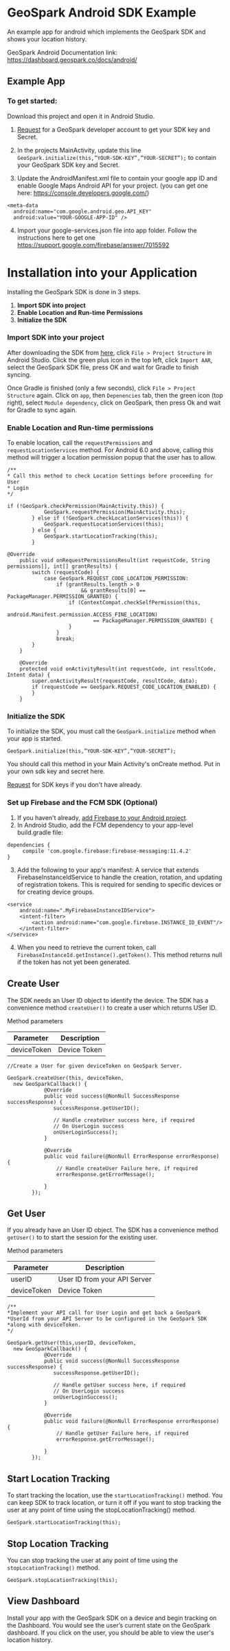 # GeoSpark Android SDK Example

An example app for android which implements the GeoSpark SDK and shows your location history.

GeoSpark Android Documentation link: https://dashboard.geospark.co/docs/android/

## Example App

### To get started:

Download this project and open it in Android Studio.

1. [Request](https://geospark.co) for a GeoSpark developer account to get your SDK key and Secret.

2. In the projects MainActivity, update this line `GeoSpark.initialize(this,”YOUR-SDK-KEY”,”YOUR-SECRET”);` to contain your GeoSpark SDK key and Secret.

3. Update the AndroidManifest.xml file to contain your google app ID and enable Google Maps Android API for your project. (you can get one here: https://console.developers.google.com/)

```
<meta-data
  android:name="com.google.android.geo.API_KEY"
  android:value="YOUR-GOOGLE-APP-ID" />
```

4. Import your google-services.json file into app folder. Follow the instructions here to get one https://support.google.com/firebase/answer/7015592

# Installation into your Application

Installing the GeoSpark SDK is done in 3 steps.

1. **Import SDK into project**
2. **Enable Location and Run-time Permissions**
3. **Initialize the SDK** 

### Import SDK into your project

After downloading the SDK from [here](https://s3.amazonaws.com/geospark-framework/Android/GeoSpark.aar), click `File > Project Structure` in Android Studio. Click the green plus icon in the top left, click `Import AAR`, select the GeoSpark SDK file, press OK and wait for Gradle to finish syncing.

Once Gradle is finished (only a few seconds), click `File > Project Structure` again. Click on `app`, then `Depenencies` tab, then the green icon (top right), select `Module dependency`, click on GeoSpark, then press Ok and wait for Gradle to sync again.

### Enable Location and Run-time permissions
To enable location, call the `requestPermissions` and `requestLocationServices` method. For Android 6.0 and above, calling this method will trigger a location permission popup that the user has to allow.

```
/**
* Call this method to check Location Settings before proceeding for User
* Login
*/
     
if (!GeoSpark.checkPermission(MainActivity.this)) {
            GeoSpark.requestPermission(MainActivity.this);
        } else if (!GeoSpark.checkLocationServices(this)) {
            GeoSpark.requestLocationServices(this);
        } else {
            GeoSpark.startLocationTracking(this);
        }

@Override
    public void onRequestPermissionsResult(int requestCode, String permissions[], int[] grantResults) {
        switch (requestCode) {
            case GeoSpark.REQUEST_CODE_LOCATION_PERMISSION:
                if (grantResults.length > 0
                        && grantResults[0] == PackageManager.PERMISSION_GRANTED) {
                    if (ContextCompat.checkSelfPermission(this,
                            android.Manifest.permission.ACCESS_FINE_LOCATION)
                            == PackageManager.PERMISSION_GRANTED) {
                    }
                }
                break;
        }
    }

    @Override
    protected void onActivityResult(int requestCode, int resultCode, Intent data) {
        super.onActivityResult(requestCode, resultCode, data);
        if (requestCode == GeoSpark.REQUEST_CODE_LOCATION_ENABLED) {
        }
    }
```

### Initialize the SDK

To initialize the SDK, you must call the `GeoSpark.initialize` method when your app is started.

```
GeoSpark.initialize(this,”YOUR-SDK-KEY”,”YOUR-SECRET”);
```

You should call this method in your Main Activity's onCreate method. Put in your own sdk key and secret here.

[Request](https://geospark.co) for SDK keys if you don't have already.

### Set up Firebase and the FCM SDK (Optional)

1. If you haven't already, [add Firebase to your Android project](https://firebase.google.com/docs/android/setup).
2. In Android Studio, add the FCM dependency to your app-level build.gradle file:

```
dependencies {
     compile 'com.google.firebase:firebase-messaging:11.4.2'
}
```
3. Add the following to your app's manifest: A service that extends FirebaseInstanceIdService to handle the creation, rotation, and updating of registration tokens. This is required for sending to specific devices or for creating device groups.

```
<service
    android:name=".MyFirebaseInstanceIDService">
    <intent-filter>
        <action android:name="com.google.firebase.INSTANCE_ID_EVENT"/>
    </intent-filter>
</service>
```

4. When you need to retrieve the current token, call `FirebaseInstanceId.getInstance().getToken()`. This method returns null if the token has not yet been generated.

## Create User

The SDK needs an User ID object to identify the device. The SDK has a convenience method `createUser()` to create a user which returns USer ID. 

Method parameters

| Parameter    | Description |
|--------------|-------------|
| deviceToken  | Device Token |


```
//Create a User for given deviceToken on GeoSpark Server. 

GeoSpark.createUser(this, deviceToken,
  new GeoSparkCallback() {
            @Override
            public void success(@NonNull SuccessResponse successResponse) {
               successResponse.getUserID();
                
               // Handle createUser success here, if required
               // On UserLogin success
               onUserLoginSuccess();
            }

            @Override
            public void failure(@NonNull ErrorResponse errorResponse) {
                // Handle createUser Failure here, if required
                errorResponse.getErrorMessage();
                        
            }
        });        
```

## Get User

If you already have an User ID object. The SDK has a convenience method `getUser()` to to start the session for the existing user.

Method parameters

| Parameter    | Description |
|--------------|-------------|
| userID       | User ID from your API Server |
| deviceToken  | Device Token |

```
/**
*Implement your API call for User Login and get back a GeoSpark
*UserId from your API Server to be configured in the GeoSpark SDK
*along with deviceToken.
*/

GeoSpark.getUser(this,userID, deviceToken,
  new GeoSparkCallback() {
            @Override
            public void success(@NonNull SuccessResponse successResponse) {
               successResponse.getUserID();
                
               // Handle getUser success here, if required
               // On UserLogin success
               onUserLoginSuccess();
            }

            @Override
            public void failure(@NonNull ErrorResponse errorResponse) {
                // Handle getUser Failure here, if required
                errorResponse.getErrorMessage();
                        
            }
        });        
```

## Start Location Tracking

To start tracking the location, use the `startLocationTracking()` method. You can keep SDK to track location, or turn it off if you want to stop tracking the user at any point of time using the stopLocationTracking()  method.

```
GeoSpark.startLocationTracking(this);
```

## Stop Location Tracking

You can stop tracking the user at any point of time using the `stopLocationTracking()` method.

```
GeoSpark.stopLocationTracking(this);
```

## View Dashboard

Install your app with the GeoSpark SDK on a device and begin tracking on the Dashboard. You would see the user’s current state on the GeoSpark dashboard. If you click on the user, you should be able to view the user's location history.





